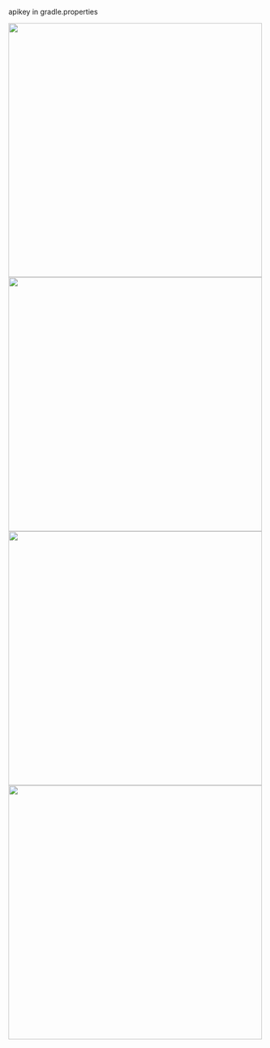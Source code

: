 apikey in gradle.properties

<img src="https://github.com/user-attachments/assets/b32701de-6c91-48f8-9965-652ae930ea02" width="500">
<img src="https://github.com/user-attachments/assets/d5e471bb-3d50-466e-b5a1-fce80d9bd25f" width="500">
<img src="https://github.com/user-attachments/assets/d632a822-c272-4ffa-b6c4-3c6031ca4411" width="500">
<img src="https://github.com/user-attachments/assets/bb10a807-296e-468b-973e-a2a605e4f75e" width="500">
